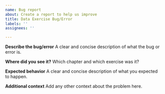 ```yaml
---
name: Bug report
about: Create a report to help us improve
title: Data Exercise Bug/Error
labels: ''
assignees: ''

---
```


**Describe the bug/error**
A clear and concise description of what the bug or error is.

**Where did you see it?**
Which chapter and which exercise was it?

**Expected behavior**
A clear and concise description of what you expected to happen.

**Additional context**
Add any other context about the problem here.
